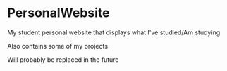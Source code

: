 # PersonalWebsite

My student personal website that displays what I've studied/Am studying

Also contains some of my projects

Will probably be replaced in the future
